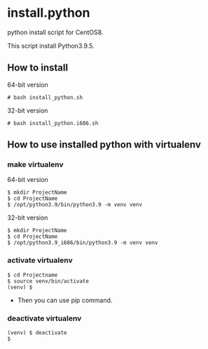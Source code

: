 install.python
==============

python install script for CentOS8.

This script install Python3.9.5.


How to install
--------------

 64-bit version

	# bash install_python.sh

 32-bit version

	# bash install_python.i686.sh


How to use installed python with virtualenv
-------------------------------------------

### make virtualenv

 64-bit version

	$ mkdir ProjectName
	$ cd ProjectName
	$ /opt/python3.9/bin/python3.9 -m venv venv

 32-bit version

	$ mkdir ProjectName
	$ cd ProjectName
	$ /opt/python3.9_i686/bin/python3.9 -m venv venv

### activate virtualenv

	$ cd Projectname
	$ source venv/bin/activate
	(venv) $

- Then you can use pip command.

### deactivate virtualenv

	(venv) $ deactivate
	$
